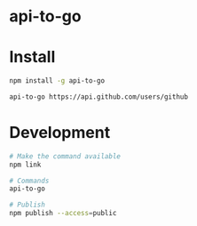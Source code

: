 # api-to-go

# Install
```sh
npm install -g api-to-go
```

```sh
api-to-go https://api.github.com/users/github
```

# Development

```sh
# Make the command available
npm link

# Commands
api-to-go

# Publish
npm publish --access=public
```